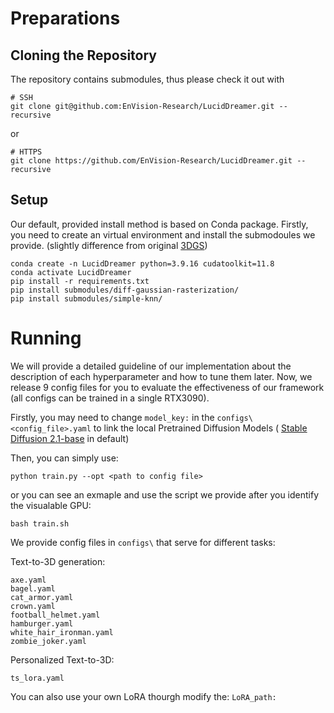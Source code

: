 # Preparations

## Cloning the Repository
The repository contains submodules, thus please check it out with 
```shell
# SSH
git clone git@github.com:EnVision-Research/LucidDreamer.git --recursive
```
or
```shell
# HTTPS
git clone https://github.com/EnVision-Research/LucidDreamer.git --recursive
```
## Setup
Our default, provided install method is based on Conda package.
Firstly, you need to create an virtual environment and install the submodoules we provide. (slightly difference from original [3DGS](https://github.com/graphdeco-inria/gaussian-splatting))
```shell
conda create -n LucidDreamer python=3.9.16 cudatoolkit=11.8
conda activate LucidDreamer
pip install -r requirements.txt
pip install submodules/diff-gaussian-rasterization/
pip install submodules/simple-knn/
```
# Running
We will provide a detailed guideline of our implementation about the description of each hyperparameter and how to tune them later. Now, we release 9 config files for you to evaluate the effectiveness of our framework (all configs can be trained in a single RTX3090).

Firstly, you may need to change ```model_key:``` in the ```configs\<config_file>.yaml``` to link the local Pretrained Diffusion Models ( [Stable Diffusion 2.1-base](https://github.com/Stability-AI/StableDiffusion) in default)


Then, you can simply use:

```shell
python train.py --opt <path to config file>
```
or you can see an exmaple and use the script we provide after you identify the visualable GPU:
```shell
bash train.sh
```
We provide config files in ```configs\``` that serve for different tasks:

Text-to-3D generation:
```shell
axe.yaml
bagel.yaml
cat_armor.yaml
crown.yaml
football_helmet.yaml
hamburger.yaml
white_hair_ironman.yaml
zombie_joker.yaml
```

Personalized Text-to-3D:
```shell
ts_lora.yaml
```
You can also use your own LoRA thourgh modify the: ```LoRA_path:```
